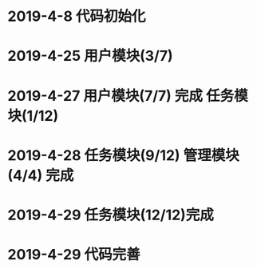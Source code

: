 # 2019-4-8 代码初始化

# 2019-4-25 用户模块(3/7)

# 2019-4-27 用户模块(7/7) 完成 任务模块(1/12)

# 2019-4-28 任务模块(9/12)  管理模块(4/4) 完成 

# 2019-4-29 任务模块(12/12)完成

# 2019-4-29 代码完善























